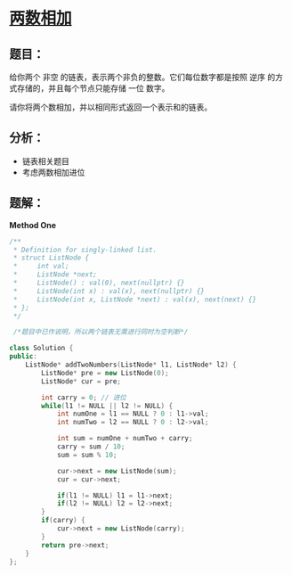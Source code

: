 # [**两数相加**](https://leetcode-cn.com/problems/add-two-numbers/)
## **题目：**
给你两个 非空 的链表，表示两个非负的整数。它们每位数字都是按照 逆序 的方式存储的，并且每个节点只能存储 一位 数字。

请你将两个数相加，并以相同形式返回一个表示和的链表。

## **分析：**
* 链表相关题目
* 考虑两数相加进位
## **题解：**
**Method One**
```cpp
/**
 * Definition for singly-linked list.
 * struct ListNode {
 *     int val;
 *     ListNode *next;
 *     ListNode() : val(0), next(nullptr) {}
 *     ListNode(int x) : val(x), next(nullptr) {}
 *     ListNode(int x, ListNode *next) : val(x), next(next) {}
 * };
 */

 /*题目中已作说明，所以两个链表无需进行同时为空判断*/

class Solution {
public:
    ListNode* addTwoNumbers(ListNode* l1, ListNode* l2) {
        ListNode* pre = new ListNode(0);
        ListNode* cur = pre;

        int carry = 0; // 进位
        while(l1 != NULL || l2 != NULL) {
            int numOne = l1 == NULL ? 0 : l1->val;
            int numTwo = l2 == NULL ? 0 : l2->val;

            int sum = numOne + numTwo + carry;
            carry = sum / 10;
            sum = sum % 10;

            cur->next = new ListNode(sum);
            cur = cur->next;

            if(l1 != NULL) l1 = l1->next;
            if(l2 != NULL) l2 = l2->next;
        }
        if(carry) {
            cur->next = new ListNode(carry);
        }
        return pre->next;
    }
};
```